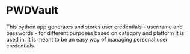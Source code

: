 # PWDVault
This python app generates and stores user credentials - username and passwords - for different purposes based on category and platform it is used in. It is meant to be an easy way of managing personal user credentials.
